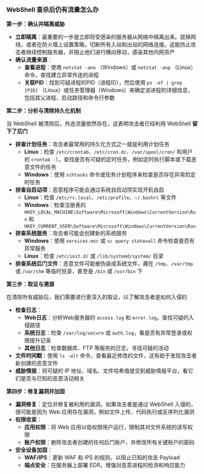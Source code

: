 ### WebShell 查杀后仍有流量怎么办

**第一步：确认并隔离威胁**

- **立即隔离**：最重要的一步是立即将受感染的服务器从网络中隔离出来。拔掉网线，或者在防火墙上设置策略，切断所有入站和出站的网络连接。这能防止攻击者继续控制服务器，并阻止他们进行横向移动，感染其他内网资产
- **确认流量来源**：
  - **查看进程**：使用 `netstat -ano` （Windows）或 `netstat -anp` （Linux）命令，查找建立异常外连的进程
  - **关联PID**：找到可疑进程的PID（进程ID），然后使用 `ps -ef | grep [PID]` （Linux）或任务管理器（Windows）来确定该进程的详细信息，包括其父进程、启动路径和命令行参数

**第二步：分析与清除持久化机制**

当 WebShell 被清除后，外连流量依然存在，这表明攻击者已经利用 WebShell **留下了后门**

- **排查计划任务**：攻击者最常用的持久化方式之一就是利用计划任务
  - **Linux**：检查 `/etc/crontab`、`/etc/cron.d/`、`/var/spool/cron/` 和用户的 `crontab -l`，查找是否有可疑的定时任务，例如定时执行脚本或下载恶意文件的任务
  - **Windows**：使用 `schtasks` 命令或任务计划程序来检查是否存在异常的定时任务
- **排查自启动项**：恶意程序可能会通过系统自启动项实现开机自启
  - **Linux**：检查 `/etc/rc.local`、`/etc/profile`、`~/.bashrc` 等文件
  - **Windows**：检查注册表的 `HKEY_LOCAL_MACHINE\Software\Microsoft\Windows\CurrentVersion\Run` 和 `HKEY_CURRENT_USER\Software\Microsoft\Windows\CurrentVersion\Run`
- **排查系统服务**：攻击者可能会创建新的系统服务
  - **Windows**：使用 `services.msc` 或 `sc query state=all` 命令检查是否有异常服务
  - **Linux**：检查 `/etc/init.d/` 或 `/lib/systemd/system/` 目录
- **排查系统后门文件**：恶意文件可能被伪装成系统文件，藏在 `/tmp`、`/var/tmp` 或 `/var/shm` 等临时目录，甚至是 `/bin` 或 `/usr/bin` 下

**第三步：取证与溯源**

在清除所有威胁后，我们需要进行更深入的取证，以了解攻击者是如何入侵的

- **检查日志**：
  - **Web日志**：分析Web服务器的 `access.log` 和 `error.log`，查找可疑的入侵路径
  - **系统日志**：检查 `/var/log/secure` 或 `auth.log`，看是否有异常登录或权限提升记录
  - **其他日志**：检查数据库、FTP 等服务的日志，寻找可疑的活动
- **文件时间戳**：使用 `ls -alt` 命令，查看最近修改的文件，这有助于发现攻击者新创建的恶意文件
- **威胁情报**：将可疑的 IP 地址、域名、文件哈希值提交到威胁情报平台，看它们是否与已知的恶意活动相关

**第四步：修复漏洞并加固**

- **漏洞修复**：定位并修复被利用的漏洞。如果攻击者是通过 WebShell 入侵的，很可能是因为 Web 应用存在漏洞，例如文件上传、代码执行或反序列化漏洞
- **权限收紧**：
  - **应用权限**：将 Web 应用以低权限用户运行，限制其对文件系统的读写权限
  - **账户权限**：删除攻击者创建的任何后门账户，并修改所有关键账户的密码
- **安全设备加固**：
  - **WAF/IPS**：更新 WAF 和 IPS 的规则，以阻止已知的攻击 Payload
  - **端点安全**：在服务器上部署 EDR，增强对恶意进程的检测和响应能力